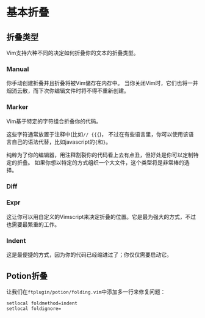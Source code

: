 
基本折叠
=============

折叠类型
----------------

Vim支持六种不同的决定如何折叠你的文本的折叠类型。

### Manual

你手动创建折叠并且折叠将被Vim储存在内存中。
当你关闭Vim时，它们也将一并烟消云散，而下次你编辑文件时将不得不重新创建。

### Marker

Vim基于特定的字符组合折叠你的代码。

这些字符通常放置于注释中(比如`// {{{`)，
不过在有些语言里，你可以使用该语言自己的语法代替，比如javascript的`{`和`}`。

纯粹为了你的编辑器，用注释割裂你的代码看上去有点丑，但好处是你可以定制特定的折叠。
如果你想以特定的方式组织一个大文件，这个类型将是非常棒的选择。

### Diff

### Expr

这让你可以用自定义的Vimscript来决定折叠的位置。它是最为强大的方式，不过也需要最繁重的工作。

### Indent

这是最便捷的方式，因为你的代码已经缩进过了；你仅仅需要启动它。

Potion折叠
--------------

让我们在`ftplugin/potion/folding.vim`中添加多一行来修复问题：

    setlocal foldmethod=indent
    setlocal foldignore=

